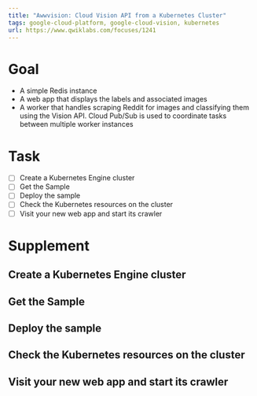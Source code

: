 ```yaml
---
title: "Awwvision: Cloud Vision API from a Kubernetes Cluster"
tags: google-cloud-platform, google-cloud-vision, kubernetes
url: https://www.qwiklabs.com/focuses/1241
---
```


# Goal
- A simple Redis instance
- A web app that displays the labels and associated images
- A worker that handles scraping Reddit for images and classifying them using the Vision API. Cloud Pub/Sub is used to coordinate tasks between multiple worker instances

# Task
- [ ] Create a Kubernetes Engine cluster
- [ ] Get the Sample
- [ ] Deploy the sample
- [ ] Check the Kubernetes resources on the cluster
- [ ] Visit your new web app and start its crawler

# Supplement
## Create a Kubernetes Engine cluster
## Get the Sample
## Deploy the sample
## Check the Kubernetes resources on the cluster
## Visit your new web app and start its crawler

